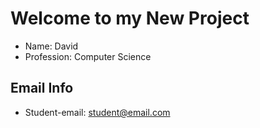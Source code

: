 # Welcome to my New Project

* Name: David
* Profession: Computer Science

## Email Info
 * Student-email: student@email.com
